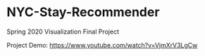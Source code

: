 # NYC-Stay-Recommender
Spring 2020 Visualization Final Project

Project Demo: https://www.youtube.com/watch?v=VjmXrV3LgCw
